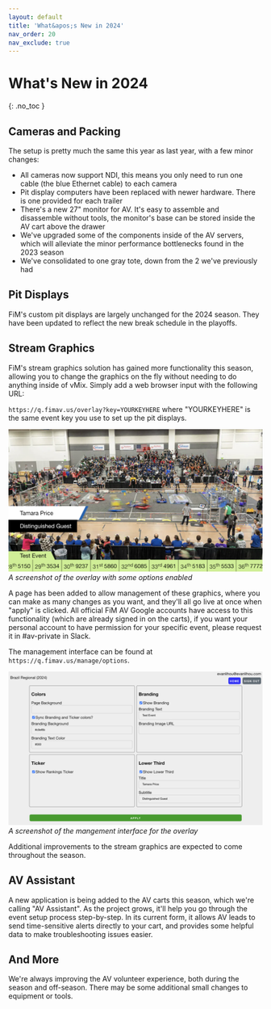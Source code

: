 ```yaml
---
layout: default
title: 'What&apos;s New in 2024'
nav_order: 20
nav_exclude: true
---
```


# What&apos;s New in 2024
{: .no_toc }

## Cameras and Packing

The setup is pretty much the same this year as last year, with a few minor changes:

- All cameras now support NDI, this means you only need to run one cable (the blue Ethernet cable) to each camera
- Pit display computers have been replaced with newer hardware. There is one provided for each trailer
- There's a new 27" monitor for AV. It's easy to assemble and disassemble without tools, the monitor's base can be stored inside the AV cart above the drawer
- We've upgraded some of the components inside of the AV servers, which will alleviate the minor performance bottlenecks found in the 2023 season
- We've consolidated to one gray tote, down from the 2 we've previously had

## Pit Displays

FiM's custom pit displays are largely unchanged for the 2024 season. They have been updated to reflect the new break schedule in the playoffs.

## Stream Graphics

FiM's stream graphics solution has gained more functionality this season, allowing you to change the graphics on the fly without needing to do anything inside of vMix. Simply add a web browser input with the following URL:

`https://q.fimav.us/overlay?key=YOURKEYHERE` where "YOURKEYHERE" is the same event key you use to set up the pit displays.

![A screenshot of the overlay with some options enabled](./assets/overlay.png)
*A screenshot of the overlay with some options enabled*

A page has been added to allow management of these graphics, where you can make as many changes as you want, and they'll all go live at once when "apply" is clicked. All official FiM AV Google accounts have access to this functionality (which are already signed in on the carts), if you want your personal account to have permission for your specific event, please request it in #av-private in Slack.

The management interface can be found at `https://q.fimav.us/manage/options`.

![A screenshot of the mangement interface for the overlay](./assets/manage-overlay.png)
*A screenshot of the mangement interface for the overlay*

Additional improvements to the stream graphics are expected to come throughout the season.

## AV Assistant

A new application is being added to the AV carts this season, which we're calling "AV Assistant". As the project grows, it'll help you go through the event setup process step-by-step. In its current form, it allows AV leads to send time-sensitive alerts directly to your cart, and provides some helpful data to make troubleshooting issues easier.


## And More

We're always improving the AV volunteer experience, both during the season and off-season. There may be some additional small changes to equipment or tools.